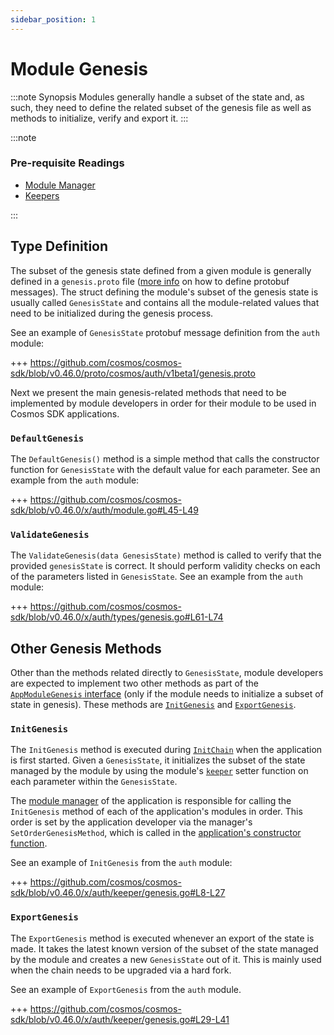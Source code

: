 ```yaml
---
sidebar_position: 1
---
```


# Module Genesis

:::note Synopsis
Modules generally handle a subset of the state and, as such, they need to define the related subset of the genesis file as well as methods to initialize, verify and export it.
:::

:::note

### Pre-requisite Readings

* [Module Manager](./01-module-manager.md)
* [Keepers](./06-keeper.md)

:::

## Type Definition

The subset of the genesis state defined from a given module is generally defined in a `genesis.proto` file ([more info](../core/05-encoding.md#gogoproto) on how to define protobuf messages). The struct defining the module's subset of the genesis state is usually called `GenesisState` and contains all the module-related values that need to be initialized during the genesis process.

See an example of `GenesisState` protobuf message definition from the `auth` module:

+++ https://github.com/cosmos/cosmos-sdk/blob/v0.46.0/proto/cosmos/auth/v1beta1/genesis.proto

Next we present the main genesis-related methods that need to be implemented by module developers in order for their module to be used in Cosmos SDK applications.

### `DefaultGenesis`

The `DefaultGenesis()` method is a simple method that calls the constructor function for `GenesisState` with the default value for each parameter. See an example from the `auth` module:

+++ https://github.com/cosmos/cosmos-sdk/blob/v0.46.0/x/auth/module.go#L45-L49

### `ValidateGenesis`

The `ValidateGenesis(data GenesisState)` method is called to verify that the provided `genesisState` is correct. It should perform validity checks on each of the parameters listed in `GenesisState`. See an example from the `auth` module:

+++ https://github.com/cosmos/cosmos-sdk/blob/v0.46.0/x/auth/types/genesis.go#L61-L74

## Other Genesis Methods

Other than the methods related directly to `GenesisState`, module developers are expected to implement two other methods as part of the [`AppModuleGenesis` interface](./01-module-manager.md#appmodulegenesis) (only if the module needs to initialize a subset of state in genesis). These methods are [`InitGenesis`](#initgenesis) and [`ExportGenesis`](#exportgenesis).

### `InitGenesis`

The `InitGenesis` method is executed during [`InitChain`](../core/00-baseapp.md#initchain) when the application is first started. Given a `GenesisState`, it initializes the subset of the state managed by the module by using the module's [`keeper`](./06-keeper.md) setter function on each parameter within the `GenesisState`.

The [module manager](./01-module-manager.md#manager) of the application is responsible for calling the `InitGenesis` method of each of the application's modules in order. This order is set by the application developer via the manager's `SetOrderGenesisMethod`, which is called in the [application's constructor function](../basics/00-app-anatomy.md#constructor-function).

See an example of `InitGenesis` from the `auth` module:

+++ https://github.com/cosmos/cosmos-sdk/blob/v0.46.0/x/auth/keeper/genesis.go#L8-L27

### `ExportGenesis`

The `ExportGenesis` method is executed whenever an export of the state is made. It takes the latest known version of the subset of the state managed by the module and creates a new `GenesisState` out of it. This is mainly used when the chain needs to be upgraded via a hard fork.

See an example of `ExportGenesis` from the `auth` module.

+++ https://github.com/cosmos/cosmos-sdk/blob/v0.46.0/x/auth/keeper/genesis.go#L29-L41

